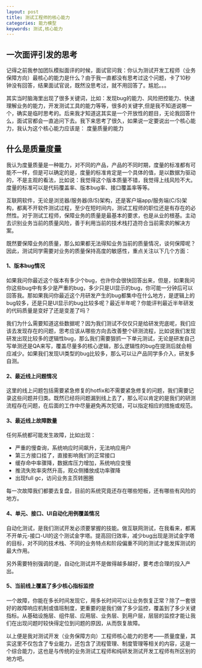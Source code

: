 ```yaml
---
layout: post
title: 测试工程师的核心能力
categories: 能力模型
keywords: 测试,核心能力
---
```


## 一次面评引发的思考
记得之前我参加团队模拟面评的时候，面试官问我：你认为测试开发工程师（业务保障方向）最核心的能力是什么？由于我一直都没有思考过这个问题，卡了10秒钟没有回答，结果面试官说，既然没思考过，就不用回答了。尴尬。。。

其实当时脑海里出现了很多关键词，比如：发现bug的能力、风险把控能力、快速理解业务的能力，开发测试工具的能力等等，很多的关键字,但是我不知道说哪一个，确实是临时思考的。后来我才知道这其实是一个开放性的题目，无论我回答什么，面试官都会一直追问下去。我下来思考了很久，如果说一定要说出一个核心能力，我认为这个核心能力应该是： 度量质量的能力

## 什么是质量度量
我认为度量质量是一种能力，对不同的产品，产品的不同时期，度量的标准都有可能不一样，但是可以确定的是，度量的标准肯定是一个具体的值，是以数据为驱动的，不是主观的看法，比如说：我觉得这个版本质量不错，我觉得上线风险不大。度量的标准可以是代码覆盖率、版本bug率、接口覆盖率等等。

互联网软件，无论是浏览器/服务器(B/S)架构，还是客户端app/服务端(C/S)架构，都离不开软件测试过程，至少在短时间内，测试工程师的职位还是有存在的必然性。对于测试工程师，保障业务的质量是最基本的要求，也是从业的根基。主动去识别业务当前的质量风险，善于利用当前的技术栈打造符合当前需求的解决方案。

既然要保障业务的质量，那么如果都无法得知业务当前的质量情况，谈何保障呢？因此，测试同学需要对业务的质量保持高度的敏感性，重点关注以下几个方面：

#### 1、版本bug情况
如果我问你最近这个版本有多少个bug，也许你会很快回答出来，但是，如果我问你这些bug中有多少是严重的bug，多少只是UI显示的bug，你可能一分钟后可以回答我。那如果我问你最近这个月研发产生的bug都集中在什么地方，是逻辑上的bug较多，还是只是UI显示的bug比较多呢？最近半年呢？你能评判最近半年研发的代码质量是变好了还是变差了吗？

我们为什么需要知道这些数据呢？因为我们测试不仅仅只是给研发兜底呢，我们应该去发现存在的问题，思考应该从哪些方向去改善整个研测流程，比如说我们发现研发出现比较多的逻辑性bug，那么我们需要狠抓一下单元测试，无论是研发自己写单测还是QA来写，覆盖尽量多的核心逻辑，那么逻辑性的bug在提测后就会相应减少。如果我们发现UI类型的bug比较多，那么可以让产品同学多介入，研发多自测。

#### 2、最近线上问题情况
这里的线上问题包括需要紧急修复的hotfix和不需要紧急修复的问题，我们需要记录这些问题并归类。既然已经将问题漏到线上去了，那么可以肯定的是我们的研测流程存在问题，在后面的工作中尽量避免再次犯错，可以指定相应的措施或规范。

#### 3、最近线上故障数量
任何系统都可能发生故障，比如出现：

* 严重的慢查询，系统响应时间飙升，无法响应用户
* 第三方接口挂了，直接影响我们的正常接口
* 缓存命中率骤降，数据库压力增加，系统响应变慢
* 推流失败率突然升高，观众侧播放成功率骤降
* 出现full gc，访问业务主页转圈圈

每一次故障我们都要去复盘，目前的系统究竟还存在哪些短板，还有哪些有风险的地方。

#### 4、单元、接口、UI自动化用例覆盖情况
自动化测试，是我们测试开发必须要掌握的技能。做互联网测试，在我看来，都离不开单元-接口-UI的这个测试金字塔。提高回归效率，减少bug出现是测试金字塔的目标，对不同的技术栈、不同的业务特点和阶段偏重不同的测试才能发挥测试的最大作用。

另外需要特别强调的是，自动化测试并不是做得越多越好，要考虑合理的投入产出。

#### 5、当前线上覆盖了多少核心指标监控
一个故障，你能在多长时间发现它，用多长时间可以让业务恢复正常？除了一套很好的故障响应机制或值班制度，更重要的是我们做了多少监控，覆盖到了多少关键指标。从基础设施层、组件层、应用层、业务层、到用户层，层层的监控才能让我们在出现问题时较快得定位到问题的原因，从而恢复故障。

以上便是我对测试开发（业务保障方向）工程师核心能力的思考——质量度量，其实这里不仅包含了专业能力，还包含了流程管理、制度管理等相关的内容，这是一个综合能力，这也是与传统的业务测试工程师和纯研发测试开发工程师有所区别的地方吧。

